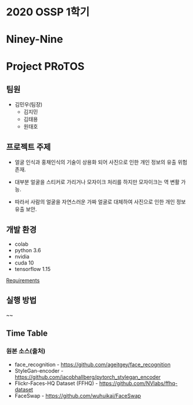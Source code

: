 # 2020 OSSP 1학기

# Niney-Nine

# Project PRoTOS

## 팀원

* 김민우(팀장)
  * 김지민
  * 김태용
  * 원태호

## 프로젝트 주제
- 얼굴 인식과 홍채인식의 기술이 상용화 되어 사진으로 인한 개인 정보의 유출 위험 존재.
- 대부분 얼굴을 스티커로 가리거나 모자이크 처리를 하지만 모자이크는 역 변활 가능.

- 따라서 사람의 얼굴을 자연스러운 가짜 얼굴로 대체하여 사진으로 인한 개인 정보 유출 보안.


## 개발 환경
- colab
- python 3.6
- nvidia
 - cuda 10
- tensorflow 1.15

[Requirements](https://github.com/CSID-DGU/2020-1-OSSP1-ninetynine-2/blob/master/requirements.txt)


## 실행 방법
~~



## Time Table




### 원본 소스(출처)
- face_recognition - <https://github.com/ageitgey/face_recognition>
- StyleGan-encoder - <https://github.com/jacobhallberg/pytorch_stylegan_encoder>
- Flickr-Faces-HQ Dataset (FFHQ) - <https://github.com/NVlabs/ffhq-dataset>
- FaceSwap - <https://github.com/wuhuikai/FaceSwap>


